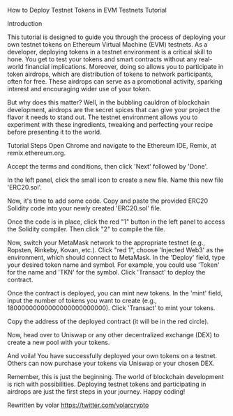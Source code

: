 How to Deploy Testnet Tokens in EVM Testnets Tutorial

Introduction

This tutorial is designed to guide you through the process of deploying your own testnet tokens on Ethereum Virtual Machine (EVM) testnets. As a developer, deploying tokens in a testnet environment is a critical skill to hone. You get to test your tokens and smart contracts without any real-world financial implications. Moreover, doing so allows you to participate in token airdrops, which are distribution of tokens to network participants, often for free. These airdrops can serve as a promotional activity, sparking interest and encouraging wider use of your token.

But why does this matter? Well, in the bubbling cauldron of blockchain development, airdrops are the secret spices that can give your project the flavor it needs to stand out. The testnet environment allows you to experiment with these ingredients, tweaking and perfecting your recipe before presenting it to the world.

Tutorial Steps
Open Chrome and navigate to the Ethereum IDE, Remix, at remix.ethereum.org.

Accept the terms and conditions, then click 'Next' followed by 'Done'.

In the left panel, click the small icon to create a new file. Name this new file 'ERC20.sol'.

Now, it's time to add some code. Copy and paste the provided ERC20 Solidity code into your newly created 'ERC20.sol' file.

Once the code is in place, click the red "1" button in the left panel to access the Solidity compiler. Then click "2" to compile the file.

Now, switch your MetaMask network to the appropriate testnet (e.g., Ropsten, Rinkeby, Kovan, etc.). Click "red 1", choose 'Injected Web3' as the environment, which should connect to MetaMask. In the 'Deploy' field, type your desired token name and symbol. For example, you could use 'Token' for the name and 'TKN' for the symbol. Click 'Transact' to deploy the contract.

Once the contract is deployed, you can mint new tokens. In the 'mint' field, input the number of tokens you want to create (e.g., 18000000000000000000000000). Click 'Transact' to mint your tokens.

Copy the address of the deployed contract (it will be in the red circle).

Now, head over to Uniswap or any other decentralized exchange (DEX) to create a new pool with your tokens.

And voila! You have successfully deployed your own tokens on a testnet. Others can now purchase your tokens via Uniswap or your chosen DEX.

Remember, this is just the beginning. The world of blockchain development is rich with possibilities. Deploying testnet tokens and participating in airdrops are just the first steps in your journey. Happy coding!

Rewritten by volar https://twitter.com/volarcrypto
